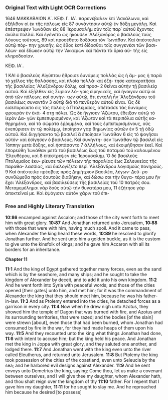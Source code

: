 ### Original Text with Light OCR Corrections

1646
ΜΑΚΚΑΒΑΙΩΝ Α΄. ΚΕΦ. Ι΄. ΙΑ΄.
παρενέβαλεν ἐπὶ ᾿Ασκάλωνα, καὶ ἐξῆλθον οἱ ἐκ τῆς πόλεως εἰς
87 συνάντησιν αὐτῷ ἐν δόξῃ μεγάλῃ. Καὶ ἐπέστρεψεν ᾿Ιωνάθαν εἰς
88 ῾Ιερουσαλὴμ σὺν τοῖς παρ᾿ αὐτοῦ ἔχοντες σκῦλα πολλά. Καὶ
    ἐγένετο ὡς ἤκουσεν ᾿Αλέξανδρος ὁ βασιλεὺς τοὺς λόγους τούτους,
89 καὶ προσέθετο δοξάσαι τὸν ᾿Ιωνάθαν. Καὶ ἀπέστειλεν αὐτῷ πόρ-
    πην χρυσῆν, ὡς ἔθος ἐστὶ δίδοσθαι τοῖς συγγενέσι τῶν βασι-
    λέων· καὶ ἔδωκεν αὐτῷ τὴν ᾿Ακκαρὼν καὶ πάντα τὰ ὅρια αὐ-
    τῆς εἰς κληροδοσίαν.

ΚΕΦ. ΙΑ΄.

1   ΚΑΙ ὁ βασιλεὺς Αἰγύπτου ἤθροισε δυνάμεις πολλὰς ὡς ἡ ἄμ-
    μος ἡ παρὰ τὸ χεῖλος τῆς θαλάσσης, καὶ πλοῖα πολλά· καὶ ἐζή-
    τησε κατακρατῆσαι τῆς βασιλείας ᾿Αλεξάνδρου δόλῳ, καὶ προσ-
2   θεῖναι αὐτὴν τῇ βασιλείᾳ αὐτοῦ. Καὶ ἐξῆλθεν εἰς Συρίαν λό-
    γοις εἰρηνικοῖς, καὶ ἤνοιγον αὐτῷ οἱ ἀπὸ τῶν πόλεων, καὶ συνήν-
    των αὐτῷ, ὅτι ἐντολὴ ἦν ᾿Αλεξάνδρου τοῦ βασιλέως συναντᾶν
3   αὐτῷ διὰ τὸ πενθερὸν αὐτοῦ εἶναι. Ὡς δὲ εἰσεπορεύετο εἰς τὰς
    πόλεις ὁ Πτολεμαῖος, ἀπέτασσε τὰς δυνάμεις φρουρὰν ἐν ἑκά-
4   στῃ πόλει. Ὡς δὲ ἤγγισεν ᾿Αζώτου, ἔδειξαν αὐτῷ τὸ ἱερὸν Δα-
    γὼν ἐμπεπυρισμένον, καὶ ᾿Αζωτον καὶ τὰ περιπόλια αὐτῆς κα-
    θῃρημένα, καὶ τὰ σώματα ἐῤῥιμμένα, καὶ τοὺς ἐμπεπυρισμένους,
    οὓς ἐνεπύρισεν ἐν τῷ πολέμῳ, ἐποίησαν γὰρ θημωνίας αὐτῶν ἐν
5   τῇ ὁδῷ αὐτοῦ. Καὶ διηγήσαντο τῷ βασιλεῖ ἃ ἐποίησεν ᾿Ιωνάθαν
6   εἰς τὸ ψογῆσαι αὐτόν· καὶ ἐσίγησεν ὁ βασιλεύς. Καὶ συνήντη-
    σεν ᾿Ιωνάθαν τῷ βασιλεῖ εἰς ᾿Ιόππην μετὰ δόξης, καὶ ἠσπάσαντο
7   ἀλλήλους, καὶ ἐκοιμήθησαν ἐκεῖ. Καὶ ἐπορεύθη ᾿Ιωνάθαν μετὰ
    τοῦ βασιλέως ἕως τοῦ ποταμοῦ τοῦ καλουμένου ᾿Ελευθέρου, καὶ
8   ἐπέστρεψεν εἰς ῾Ιερουσαλήμ. Ὁ δὲ βασιλεὺς Πτολεμαῖος ἐκυ-
    ρίευσε τῶν πόλεων τῆς παραλίας ἕως Σελευκείας τῆς παραθα-
    λασσίας, καὶ διελογίζετο περὶ ᾿Αλεξάνδρου λογισμοὺς πονηρούς.
9   Καὶ ἀπέστειλε πρέσβεις πρὸς Δημήτριον βασιλέα, λέγων· Δεῦ-
    ρο συνθώμεθα πρὸς ἑαυτοὺς διαθήκην, καὶ δώσω σοι τὴν θυγα-
    τέρα μου ἣν ἔχει ᾿Αλέξανδρος, καὶ βασιλεύσεις τῆς βασιλείας τοῦ
10  πατρός σου. Μεταμεμέλημαι γὰρ δοὺς αὐτῷ τὴν θυγατέρα μου,
11  ἐζήτησε γὰρ ἀποκτεῖναί με. Καὶ ἐψόγισεν αὐτὸν χάριν τοῦ ἐπι-

### Free and Highly Literary Translation

**10:86** encamped against Ascalon; and those of the city went forth to meet him with great glory.
**10:87** And Jonathan returned unto Jerusalem,
**10:88** with those that were with him, having much spoil. And it came to pass, when Alexander the king heard these words,
**10:89** he resolved to glorify Jonathan further. And he sent unto him a golden buckle, as it is the custom to give unto the kinsfolk of kings; and he gave him Accaron with all its borders for an inheritance.

**Chapter 11**

**11:1** And the king of Egypt gathered together many forces, even as the sand which is by the seashore, and many ships; and he sought to take the kingdom of Alexander by deceit, and to add it unto his own kingdom.
**11:2** And he went forth into Syria with peaceful words; and those of the cities opened [their gates] unto him, and met him; for it was the commandment of Alexander the king that they should meet him, because he was his father-in-law.
**11:3** And as Ptolemy entered into the cities, he detached forces as a garrison in every city.
**11:4** Now when he drew nigh unto Azotus, they showed him the temple of Dagon that was burned with fire, and Azotus and its surrounding territories, that were razed; and the bodies [of the slain] were strewn [about], even those that had been burned, whom Jonathan had consumed by fire in the war, for they had made heaps of them upon his way.
**11:5** And they recounted unto the king what things Jonathan had done,
**11:6** with intent to accuse him; but the king held his peace. And Jonathan met the king in Joppa with great glory, and they saluted one another, and lodged there.
**11:7** And Jonathan went with the king even unto the river called Eleutherus, and returned unto Jerusalem.
**11:8** But Ptolemy the king took possession of the cities of the coastland, even unto Seleucia by the sea; and he harbored evil designs against Alexander.
**11:9** And he sent envoys unto Demetrius the king, saying: Come thou, let us make a covenant between ourselves, and I will give thee my daughter, whom Alexander hath, and thou shalt reign over the kingdom of thy
**11:10** father. For I repent that I gave him my daughter,
**11:11** for he sought to slay me. And he reproached him because he desired [to possess]